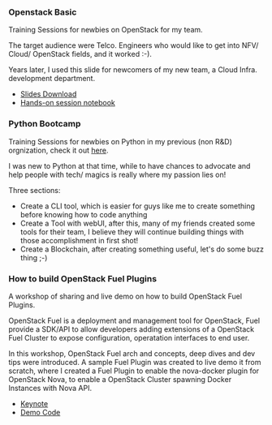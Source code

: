### Openstack Basic
Training Sessions for newbies on OpenStack for my team.

The target audience were Telco. Engineers who would like to get into NFV/ Cloud/ OpenStack fields, and it worked :-). 

Years later, I used this slide for newcomers of my new team, a Cloud Infra. development department.

- [Slides Download](https://github.com/wey-gu/workshops/raw/master/00-Openstack-Basic/release/Openstack_Basic_Blog.pdf)
- [Hands-on session notebook](https://github.com/wey-gu/workshops/raw/master/00-Openstack-Basic/release/installation-openstack-ubuntu-note.pdf)

### Python Bootcamp

Training Sessions for newbies on Python in my previous (non R&D) orgnization, check it out [here](https://github.com/wey-gu/workshops/tree/master/01-Python-Bootcamp).

I was new to Python at that time, while to have chances to advocate and help people with tech/ magics is really where my passion lies on!

Three sections:

- Create a CLI tool, which is easier for guys like me to create something before knowing how to code anything
- Create a Tool with webUI, after this, many of my friends created some tools for their team, I believe they will continue building things with those accomplishment in first shot!
- Create a Blockchain, after creating something useful, let's do some buzz thing ;-)

### How to build OpenStack Fuel Plugins

A workshop of sharing and live demo on how to build OpenStack Fuel Plugins.

OpenStack Fuel is a deployment and management tool for OpenStack, Fuel provide a SDK/API to allow developers adding extensions of a OpenStack Fuel Cluster to expose configuration, operatation interfaces to end user.

In this workshop, OpenStack Fuel arch and concepts, deep dives and dev tips were introduced. A sample Fuel Plugin was created to live demo it from scratch, where I created a Fuel Plugin to enable the nova-docker plugin for OpenStack Nova, to enable a OpenStack Cluster spawning Docker Instances with Nova API.

- [Keynote](https://note.siwei.info/notes-after-creating-a-fuel-plugin/)
- [Demo Code](https://github.com/wey-gu/fuel-plugin-nova-docker)

